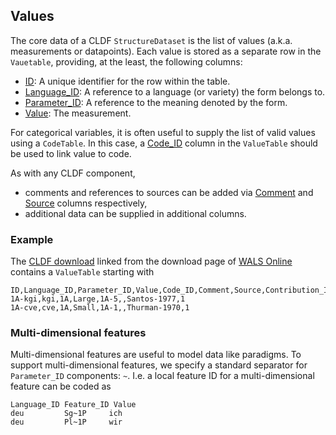 ## Values

The core data of a CLDF `StructureDataset` is the list of values (a.k.a. measurements or datapoints).
Each value is stored as a separate row in the `Vauetable`, providing, at the least, the following columns:
 
- [ID](http://cldf.clld.org/v1.0/terms.rdf#id): A unique identifier for the row within the table.
- [Language_ID](http://cldf.clld.org/v1.0/terms.rdf#languageReference): A reference to a language (or variety) the form belongs to.
- [Parameter_ID](http://cldf.clld.org/v1.0/terms.rdf#parameterReference): A reference to the meaning denoted by the form.
- [Value](http://cldf.clld.org/v1.0/terms.rdf#value): The measurement.

For categorical variables, it is often useful to supply the list of valid values using a `CodeTable`. In this case, a [Code_ID](http://cldf.clld.org/v1.0/terms.rdf#codeReference) column in the `ValueTable` should be used to
link value to code.

As with any CLDF component, 
- comments and references to sources can be added via
[Comment](http://cldf.clld.org/v1.0/terms.rdf#comment) and [Source](http://cldf.clld.org/v1.0/terms.rdf#source) columns respectively,
- additional data can be supplied in additional columns.


### Example

The [CLDF download](https://cdstar.shh.mpg.de/bitstreams/EAEA0-7269-77E5-3E10-0/wals_dataset.cldf.zip) linked from
the download page of [WALS Online](http://wals.info) contains a `ValueTable` starting with

```
ID,Language_ID,Parameter_ID,Value,Code_ID,Comment,Source,Contribution_ID
1A-kgi,kgi,1A,Large,1A-5,,Santos-1977,1
1A-cve,cve,1A,Small,1A-1,,Thurman-1970,1
```


### Multi-dimensional features

Multi-dimensional features are useful to model data like paradigms. 
To support multi-dimensional features, we specify a standard separator for 
`Parameter_ID` components: `~`. 
I.e. a local feature ID for a multi-dimensional feature can be coded as
```
Language_ID Feature_ID Value
deu         Sg~1P     ich
deu         Pl~1P     wir